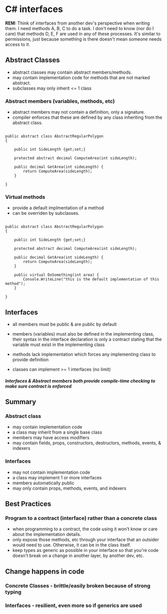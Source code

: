 # C# interfaces

__REM:__ Think of interfaces from another dev's perspective when writing them. I need methods A, B, C to do a task. 
I don't need to know (nor do I care) that methods D, E, F are used in any of these processes. It's similar to permissions,
just because something is there doesn't mean someone needs access to it.

## Abstract Classes

- abstract classes may contain abstract members/methods.
- may contain implementation code for methods that are not marked abstract.
- subclasses may only inherit <= 1 class

### Abstract members (variables, methods, etc)

- abstract members may not contain a definition, only a signature.
- compiler enforces that these are defined by any class inheriting from the abstract class.

```

public abstract class AbstractRegularPolygon 
{

    public int SideLength {get;set;}

    protected abstract decimal ComputeArea(int sideLength);

    public decimal GetArea(int sideLength) {
        return ComputeArea(sideLength);
    }

} 

```

### Virtual methods

- provide a default implmentation of a method
- can be overriden by subclasses.

```

public abstract class AbstractRegularPolygon 
{

    public int SideLength {get;set;}

    protected abstract decimal ComputeArea(int sideLength);

    public decimal GetArea(int sideLength) {
        return ComputeArea(sideLength);
    }

    public virtual DoSomething(int area) {
        Console.WriteLine("this is the default implementation of this method");
    }

} 

```

## Interfaces 

- all members must be public & are public by default

- members (variables) must also be defined in the implementing class, their syntax in the interface declaration is only a contract stating that
  the variable must exist in the implementing class

- methods lack implementation which forces any implementing class to provide definition

- classes can implement >= 1 interfaces (no limit)


##### Interfaces & Abstract members both provide compile-time checking to make sure contract is enforced

## Summary 

### Abstract class

- may contain implementation code
- a class may inherit from a single base class
- members may have access modifiers
- may contain fields, props, constructors, destructors, methods, events, & indexers

### Interfaces

- may not contain implementation code
- a class may implement 1 or more interfaces
- members automatically public
- may only contain props, methods, events, and indexers

## Best Practices

### Program to a contract (interface) rather than a concrete class

- when programming to a contract, the code using it won't know or care about the implementation details. 
- only expose those methods, etc through your interface that an outsider would need to use. Otherwise, it can be in the class itself.
- keep types as generic as possible in your interface so that you're code doesn't break on a change in another layer, by another dev, etc.

## Change happens in code

### Concrete Classes - brittle/easily broken because of strong typing

### Interfaces - resilient, even more so if generics are used

